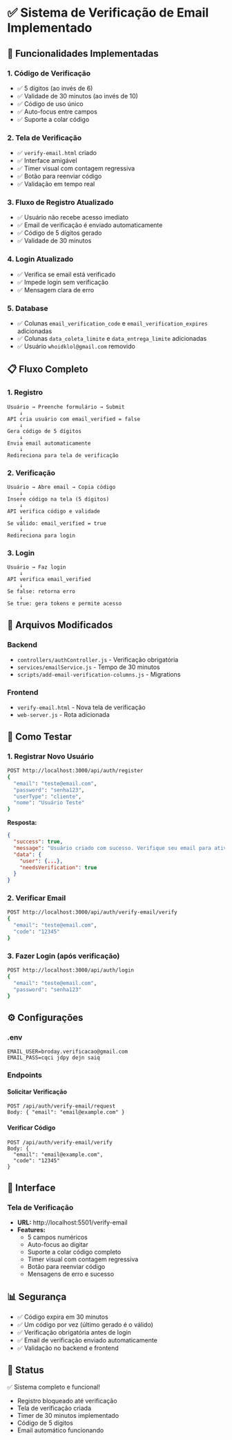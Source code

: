 # ✅ Sistema de Verificação de Email Implementado

## 🎯 Funcionalidades Implementadas

### 1. Código de Verificação
- ✅ 5 dígitos (ao invés de 6)
- ✅ Validade de 30 minutos (ao invés de 10)
- ✅ Código de uso único
- ✅ Auto-focus entre campos
- ✅ Suporte a colar código

### 2. Tela de Verificação
- ✅ `verify-email.html` criado
- ✅ Interface amigável
- ✅ Timer visual com contagem regressiva
- ✅ Botão para reenviar código
- ✅ Validação em tempo real

### 3. Fluxo de Registro Atualizado
- ✅ Usuário não recebe acesso imediato
- ✅ Email de verificação é enviado automaticamente
- ✅ Código de 5 dígitos gerado
- ✅ Validade de 30 minutos

### 4. Login Atualizado
- ✅ Verifica se email está verificado
- ✅ Impede login sem verificação
- ✅ Mensagem clara de erro

### 5. Database
- ✅ Colunas `email_verification_code` e `email_verification_expires` adicionadas
- ✅ Colunas `data_coleta_limite` e `data_entrega_limite` adicionadas
- ✅ Usuário `whoidklol@gmail.com` removido

## 📋 Fluxo Completo

### 1. Registro
```
Usuário → Preenche formulário → Submit
    ↓
API cria usuário com email_verified = false
    ↓
Gera código de 5 dígitos
    ↓
Envia email automaticamente
    ↓
Redireciona para tela de verificação
```

### 2. Verificação
```
Usuário → Abre email → Copia código
    ↓
Insere código na tela (5 dígitos)
    ↓
API verifica código e validade
    ↓
Se válido: email_verified = true
    ↓
Redireciona para login
```

### 3. Login
```
Usuário → Faz login
    ↓
API verifica email_verified
    ↓
Se false: retorna erro
    ↓
Se true: gera tokens e permite acesso
```

## 🔧 Arquivos Modificados

### Backend
- `controllers/authController.js` - Verificação obrigatória
- `services/emailService.js` - Tempo de 30 minutos
- `scripts/add-email-verification-columns.js` - Migrations

### Frontend
- `verify-email.html` - Nova tela de verificação
- `web-server.js` - Rota adicionada

## 🧪 Como Testar

### 1. Registrar Novo Usuário
```bash
POST http://localhost:3000/api/auth/register
{
  "email": "teste@email.com",
  "password": "senha123",
  "userType": "cliente",
  "nome": "Usuário Teste"
}
```

**Resposta:**
```json
{
  "success": true,
  "message": "Usuário criado com sucesso. Verifique seu email para ativar sua conta.",
  "data": {
    "user": {...},
    "needsVerification": true
  }
}
```

### 2. Verificar Email
```bash
POST http://localhost:3000/api/auth/verify-email/verify
{
  "email": "teste@email.com",
  "code": "12345"
}
```

### 3. Fazer Login (após verificação)
```bash
POST http://localhost:3000/api/auth/login
{
  "email": "teste@email.com",
  "password": "senha123"
}
```

## ⚙️ Configurações

### .env
```env
EMAIL_USER=broday.verificacao@gmail.com
EMAIL_PASS=cqci jdpy dejn saiq
```

### Endpoints

#### Solicitar Verificação
```
POST /api/auth/verify-email/request
Body: { "email": "email@example.com" }
```

#### Verificar Código
```
POST /api/auth/verify-email/verify
Body: { 
  "email": "email@example.com", 
  "code": "12345" 
}
```

## 🎨 Interface

### Tela de Verificação
- **URL:** http://localhost:5501/verify-email
- **Features:**
  - 5 campos numéricos
  - Auto-focus ao digitar
  - Suporte a colar código completo
  - Timer visual com contagem regressiva
  - Botão para reenviar código
  - Mensagens de erro e sucesso

## 📊 Segurança

- ✅ Código expira em 30 minutos
- ✅ Um código por vez (último gerado é o válido)
- ✅ Verificação obrigatória antes de login
- ✅ Email de verificação enviado automaticamente
- ✅ Validação no backend e frontend

## 🚀 Status

✅ Sistema completo e funcional!
- Registro bloqueado até verificação
- Tela de verificação criada
- Timer de 30 minutos implementado
- Código de 5 dígitos
- Email automático funcionando

